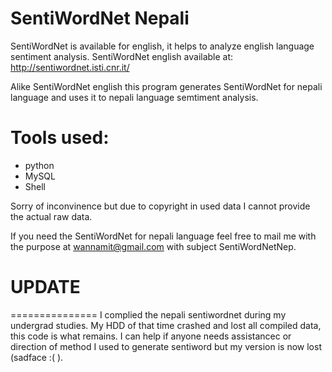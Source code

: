 SentiWordNet Nepali
===================

SentiWordNet is available for english, it helps to analyze english language sentiment analysis.
SentiWordNet english available at: http://sentiwordnet.isti.cnr.it/

Alike SentiWordNet english this program generates SentiWordNet for nepali language and uses it to nepali language semtiment analysis.

# Tools used:
* python
* MySQL
* Shell

Sorry of inconvinence but due to copyright in used data I cannot provide the actual raw data.

If you need the SentiWordNet for nepali language feel free to mail me with the purpose at wannamit@gmail.com with subject SentiWordNetNep.

# UPDATE
===============
I complied the nepali sentiwordnet during my undergrad studies. My HDD of that time crashed and lost all compiled data, this code is what remains. I can help if anyone needs assistancec or direction of method I used to generate sentiword but my version is now lost (sadface :( ).
